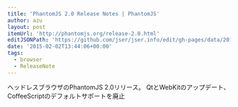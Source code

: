 ```yaml
---
title: 'PhantomJS 2.0 Release Notes | PhantomJS'
author: azu
layout: post
itemUrl: 'http://phantomjs.org/release-2.0.html'
editJSONPath: 'https://github.com/jser/jser.info/edit/gh-pages/data/2015/02/index.json'
date: '2015-02-02T13:44:06+00:00'
tags:
  - browser
  - ReleaseNote
---
```

ヘッドレスブラウザのPhantomJS 2.0リリース。 QtとWebKitのアップデート、CoffeeScriptのデフォルトサポートを廃止
